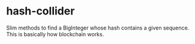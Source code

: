 # hash-collider
Slim methods to find a BigInteger whose hash contains a given sequence. This is basically how blockchain works.
